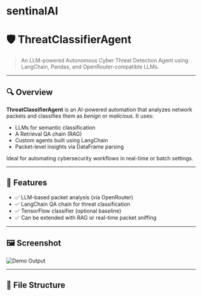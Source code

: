 # sentinalAI

# 🛡️ ThreatClassifierAgent
> An LLM-powered Autonomous Cyber Threat Detection Agent using LangChain, Pandas, and OpenRouter-compatible LLMs.

---

## 🔍 Overview

**ThreatClassifierAgent** is an AI-powered automation that analyzes network packets and classifies them as *benign* or *malicious*. It uses:
- LLMs for semantic classification
- A Retrieval QA chain (RAG)
- Custom agents built using LangChain
- Packet-level insights via DataFrame parsing

Ideal for automating cybersecurity workflows in real-time or batch settings.

---

## 🧠 Features

- ✅ LLM-based packet analysis (via OpenRouter)
- ✅ LangChain QA chain for threat classification
- ✅ TensorFlow classifier (optional baseline)
- ✅ Can be extended with RAG or real-time packet sniffing

---

## 🖼️ Screenshot

![Demo Output](A_screenshot_of_a_network_packet_threat_classifica.png)

---

## 📁 File Structure


